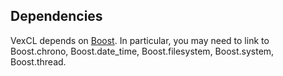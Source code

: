 Dependencies
------------

VexCL depends on [Boost](http://www.boost.org). In particular, you may need to
link to Boost.chrono, Boost.date_time, Boost.filesystem, Boost.system,
Boost.thread.
